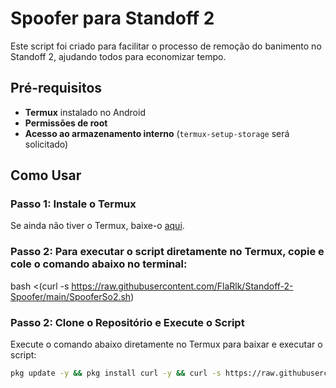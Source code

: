 # Spoofer para Standoff 2

Este script foi criado para facilitar o processo de remoção do banimento no Standoff 2, ajudando todos para economizar tempo.

## Pré-requisitos
- **Termux** instalado no Android
- **Permissões de root**
- **Acesso ao armazenamento interno** (`termux-setup-storage` será solicitado)

## Como Usar
### Passo 1: Instale o Termux
Se ainda não tiver o Termux, baixe-o [aqui](https://f-droid.org/packages/com.termux/).

### Passo 2: Para executar o script diretamente no Termux, copie e cole o comando abaixo no terminal:
bash <(curl -s https://raw.githubusercontent.com/FlaRlk/Standoff-2-Spoofer/main/SpooferSo2.sh)

### Passo 2: Clone o Repositório e Execute o Script
Execute o comando abaixo diretamente no Termux para baixar e executar o script:

```sh
pkg update -y && pkg install curl -y && curl -s https://raw.githubusercontent.com/FlaRlk/Standoff-2-Spoofer/main/SpooferSo2.sh | bash
